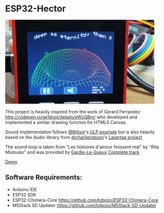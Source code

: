 # ESP32-Hector


<img src=https://raw.githubusercontent.com/tobozo/ESP32-Hector/master/demo.gif>

This project is heavily inspired from the work of Gerard Ferrandez http://codepen.io/ge1doot/details/eWzQBm/
who developed and implemented a similar drawing function for HTML5 Canvas.

Sound implementation follows [@Bitluni](github.com/bitluni)'s [ULP example](https://github.com/bitluni/ULPSoundESP32/tree/master/ULPSoundMonoSample)
but is also heavily based on the Audio library from [@charlierobson](https://github.com/charlierobson/)'s [Lasertag project](https://github.com/charlierobson/lasertag/)

The sound loop is taken from "Les histoires d'amour finissent mal" by "Rita Mistouko"
and was provided by [Gardie-Le-Gueux](https://soundcloud.com/gardie-le-gueux) [Complete track](https://www.youtube.com/watch?v=ln0VwCqMkcA)

[Demo](https://youtu.be/IG3-20U2HEE)

Software Requirements:
----------------------
  - Arduino IDE
  - ESP32 SDK
  - ESP32-Chimera-Core https://github.com/tobozo/ESP32-Chimera-Core
  - M5Stack SD Updater https://github.com/tobozo/M5Stack-SD-Updater
 
